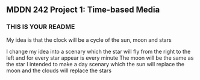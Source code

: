 ## MDDN 242 Project 1: Time-based Media  

### THIS IS YOUR README
My idea is that the clock will be a cycle of the sun, moon and stars 

I change my idea into a scenary which the star will fly from the right to the left and for every star appear is every minute
The moon will be the same as the star
I intended to make a day scenary which the sun will replace the moon and the clouds will replace the stars
